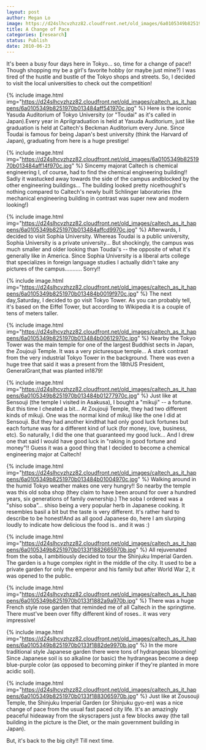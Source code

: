 ```yaml
---
layout: post
author: Megan Lo
image: https://d24slhcvzhzz82.cloudfront.net/old_images/6a0105349b8251970b013484afeb84970c.jpg
title: A Change of Pace
categories: [research]
status: Publish
date: 2010-06-23
---
```



It's been a busy four days here in Tokyo... so, time for a change of pace!! Though shopping my be a girl's favorite hobby (or maybe just mine?) I was tired of the hustle and bustle of the Tokyo shops and streets. So, I decided to visit the local universities to check out the competition!

{% include image.html img="https://d24slhcvzhzz82.cloudfront.net/old_images/caltech_as_it_happens/6a0105349b8251970b013484aff541970c.jpg" %}
Here is the iconic Yasuda Auditorium of Tokyo University (or "Toudai" as it's called in Japan).Every year in Aprilgraduation is held at Yasuda Auditorium, just like graduation is held at Caltech's Beckman Auditorium every June. Since Toudai is famous for being Japan's best university (think the Harvard of Japan), graduating from here is a huge prestige!

{% include image.html img="https://d24slhcvzhzz82.cloudfront.net/old_images/6a0105349b8251970b013484aff14f970c.jpg" %}
Sincemy majorat Caltech is chemical engineering I, of course, had to find the chemical engineering building!! Sadly it wastucked away towards the side of the campus andblocked by the other engineering buildings... The building looked pretty nicethoughit's nothing compared to Caltech's newly built Schlinger laboratories (the mechanical engineering building in contrast was super new and modern looking!)

{% include image.html img="https://d24slhcvzhzz82.cloudfront.net/old_images/caltech_as_it_happens/6a0105349b8251970b013484affcd9970c.jpg" %}
Afterwards, I decided to visit Sophia University. Whereas Toudai is a public university, Sophia University is a private university... But shockingly, the campus was much smaller and older looking than Toudai's -- the opposite of what it's generally like in America. Since Sophia University is a liberal arts college that specializes in foreign language studies I actually didn't take any pictures of the campus........... Sorry!!

{% include image.html img="https://d24slhcvzhzz82.cloudfront.net/old_images/caltech_as_it_happens/6a0105349b8251970b013484b0019f970c.jpg" %}
The next day,Saturday, I decided to go visit Tokyo Tower. As you can probably tell, it's based on the Eiffel Tower, but according to Wikipedia it is a couple of tens of meters taller. 

{% include image.html img="https://d24slhcvzhzz82.cloudfront.net/old_images/caltech_as_it_happens/6a0105349b8251970b013484b00612970c.jpg" %}
Nearby the Tokyo Tower was the main temple for one of the largest Buddhist sects in Japan, the Zoujouji Temple. It was a very picturesque temple... A stark contrast from the very industrial Tokyo Tower in the background. There was even a huge tree that said it was a present from the 18thUS President, GeneralGrant,that was planted in1879!

{% include image.html img="https://d24slhcvzhzz82.cloudfront.net/old_images/caltech_as_it_happens/6a0105349b8251970b013484b01277970c.jpg" %}
Just like at Sensouji (the temple I visited in Asakusa), I bought a "mikuji" -- a fortune. But this time I cheated a bit... At Zoujouji Temple, they had two different kinds of mikuji. One was the normal kind of mikuji like the one I did at Sensouji. But they had another kindthat had only good luck fortunes but each fortune was for a different kind of luck (for money, love, business, etc). So naturally, I did the one that guaranteed my good luck... And I drew one that said I would have good luck in "raking in good fortune and money"!! Guess it was a good thing that I decided to become a chemical engineering major at Caltech!

{% include image.html img="https://d24slhcvzhzz82.cloudfront.net/old_images/caltech_as_it_happens/6a0105349b8251970b013484b01004970c.jpg" %}
Walking around in the humid Tokyo weather makes one very hungry!! So nearby the temple was this old soba shop (they claim to have been around for over a hundred years, six generations of family ownership.) The soba I ordered was a "shiso soba"... shiso being a very popular herb in Japanese cooking. It resembles basil a bit but the taste is very different. It's rather hard to describe to be honest!And as all good Japanese do, here I am slurping loudly to indicate how delicious the food is.. and it was :)

{% include image.html img="https://d24slhcvzhzz82.cloudfront.net/old_images/caltech_as_it_happens/6a0105349b8251970b0133f1882665970b.jpg" %}
All rejuvenated from the soba, I ambitiously decided to tour the Shinjuku Imperial Garden. The garden is a huge complex right in the middle of the city. It used to be a private garden for only the emperor and his family but after World War 2, it was opened to the public.


{% include image.html img="https://d24slhcvzhzz82.cloudfront.net/old_images/caltech_as_it_happens/6a0105349b8251970b0133f1882a9a970b.jpg" %}
There was a huge French style rose garden that reminded me of all Caltech in the springtime. There must've been over fifty different kind of roses.. it was very impressive!

{% include image.html img="https://d24slhcvzhzz82.cloudfront.net/old_images/caltech_as_it_happens/6a0105349b8251970b0133f1882de9970b.jpg" %}
In the more traditional style Japanese garden there were tons of hydrangeas blooming! Since Japanese soil is so alkaline (or basic) the hydrangeas become a deep blue-purple color (as opposed to becoming pinker if they're planted in more acidic soil).


{% include image.html img="https://d24slhcvzhzz82.cloudfront.net/old_images/caltech_as_it_happens/6a0105349b8251970b0133f1883065970b.jpg" %}
Just like at Zousouji Temple, the Shinjuku Imperial Garden (or Shinjuku gyo-en) was a nice change of pace from the usual fast paced city life. It's an amazingly peaceful hideaway from the skyscrapers just a few blocks away (the tall building in the picture is the Diet, or the main government building in Japan).

But, it's back to the big city!! Till next time.

